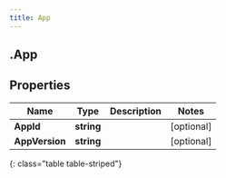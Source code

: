 ```yaml
---
title: App
---
```

## .App

## Properties

|Name | Type | Description | Notes|
|------------ | ------------- | ------------- | -------------|
| **AppId** | **string** |  | [optional] |
| **AppVersion** | **string** |  | [optional] |
{: class="table table-striped"}


